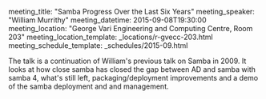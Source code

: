 meeting_title: "Samba Progress Over the Last Six Years"
meeting_speaker: "William Murrithy"
meeting_datetime: 2015-09-08T19:30:00
meeting_location: "George Vari Engineering and Computing Centre, Room 203"
meeting_location_template: _locations/r-gvecc-203.html
meeting_schedule_template: _schedules/2015-09.html

The talk is a continuation of William's previous talk on Samba in 2009. It looks at how close samba has closed the gap between AD and samba with samba 4, what's still left, packaging/deployment improvements and a demo of the samba deployment and and management.